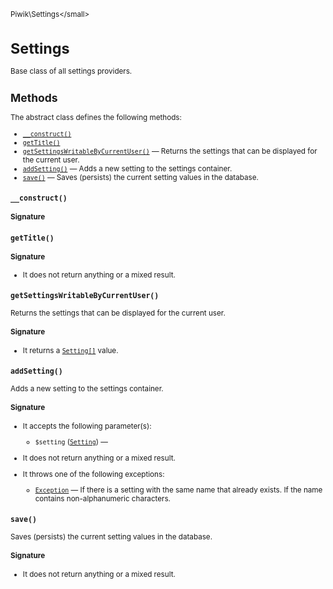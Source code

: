 <small>Piwik\Settings\</small>

Settings
========

Base class of all settings providers.

Methods
-------

The abstract class defines the following methods:

- [`__construct()`](#__construct)
- [`getTitle()`](#gettitle)
- [`getSettingsWritableByCurrentUser()`](#getsettingswritablebycurrentuser) &mdash; Returns the settings that can be displayed for the current user.
- [`addSetting()`](#addsetting) &mdash; Adds a new setting to the settings container.
- [`save()`](#save) &mdash; Saves (persists) the current setting values in the database.

<a name="__construct" id="__construct"></a>
<a name="__construct" id="__construct"></a>
### `__construct()`

#### Signature


<a name="gettitle" id="gettitle"></a>
<a name="getTitle" id="getTitle"></a>
### `getTitle()`

#### Signature

- It does not return anything or a mixed result.

<a name="getsettingswritablebycurrentuser" id="getsettingswritablebycurrentuser"></a>
<a name="getSettingsWritableByCurrentUser" id="getSettingsWritableByCurrentUser"></a>
### `getSettingsWritableByCurrentUser()`

Returns the settings that can be displayed for the current user.

#### Signature

- It returns a [`Setting[]`](../../Piwik/Settings/Setting.md) value.

<a name="addsetting" id="addsetting"></a>
<a name="addSetting" id="addSetting"></a>
### `addSetting()`

Adds a new setting to the settings container.

#### Signature

-  It accepts the following parameter(s):
    - `$setting` ([`Setting`](../../Piwik/Settings/Setting.md)) &mdash;
      
- It does not return anything or a mixed result.
- It throws one of the following exceptions:
    - [`Exception`](http://php.net/class.Exception) &mdash; If there is a setting with the same name that already exists.
                         If the name contains non-alphanumeric characters.

<a name="save" id="save"></a>
<a name="save" id="save"></a>
### `save()`

Saves (persists) the current setting values in the database.

#### Signature

- It does not return anything or a mixed result.

